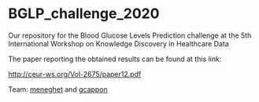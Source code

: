 # BGLP_challenge_2020
Our repository for the Blood Glucose Levels Prediction challenge at the 5th International Workshop on Knowledge Discovery in Healthcare Data

The paper reporting the obtained results can be found at this link:

http://ceur-ws.org/Vol-2675/paper12.pdf

Team: [meneghet](https://github.com/meneghet) and [gcappon](https://github.com/gcappon)
